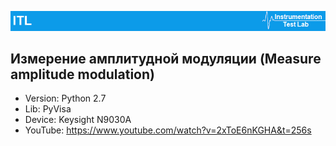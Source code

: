 ![alt text](https://github.com/itllab/DMM/blob/master/Image/1.png)
## Измерение амплитудной модуляции (Measure amplitude modulation)
+ Version: Python 2.7
+ Lib: PyVisa
+ Device: Keysight N9030A
+ YouTube: https://www.youtube.com/watch?v=2xToE6nKGHA&t=256s
